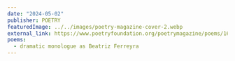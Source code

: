 ```yaml
---
date: "2024-05-02"
publisher: POETRY
featuredImage: ../../images/poetry-magazine-cover-2.webp
external_link: https://www.poetryfoundation.org/poetrymagazine/poems/162479/dramatic-monologue-as-beatriz-ferreyra
poems: 
  - dramatic monologue as Beatriz Ferreyra
---
```

